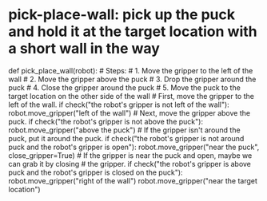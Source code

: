 # pick-place-wall: pick up the puck and hold it at the target location with a short wall in the way
def pick_place_wall(robot):
    # Steps:
    #  1. Move the gripper to the left of the wall
    #  2. Move the gripper above the puck
    #  3. Drop the gripper around the puck
    #  4. Close the gripper around the puck
    #  5. Move the puck to the target location on the other side of the wall
    # First, move the gripper to the left of the wall.
    if check("the robot's gripper is not left of the wall"):
        robot.move_gripper("left of the wall")
    # Next, move the gripper above the puck.
    if check("the robot's gripper is not above the puck"):
        robot.move_gripper("above the puck")
    # If the gripper isn't around the puck, put it around the puck.
    if check("the robot's gripper is not around puck and the robot's gripper is open"):
        robot.move_gripper("near the puck", close_gripper=True)
    # If the gripper is near the puck and open, maybe we can grab it by closing
    # the gripper.
    if check("the robot's gripper is above puck and the robot's gripper is closed on the puck"):
        robot.move_gripper("right of the wall")
        robot.move_gripper("near the target location")